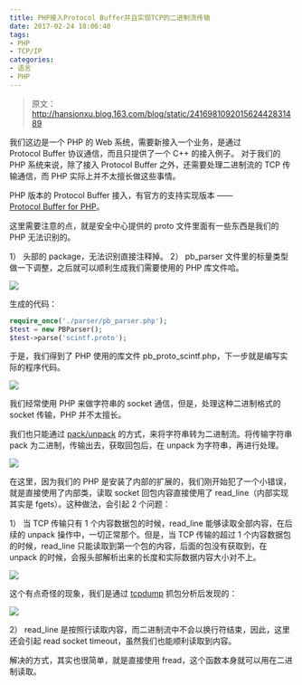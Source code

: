 ```yaml
---
title: PHP接入Protocol Buffer并且实现TCP的二进制流传输
date: 2017-02-24 18:06:40
tags:
- PHP
- TCP/IP
categories:
- 语言
- PHP
---
```


> 原文：http://hansionxu.blog.163.com/blog/static/241698109201562442831489

我们这边是一个 PHP 的 Web 系统，需要新接入一个业务，是通过 Protocol Buffer 协议通信，而且只提供了一个 C++ 的接入例子。 对于我们的 PHP 系统来说，除了接入 Protocol Buffer 之外，还需要处理二进制流的 TCP 传输通信，而 PHP 实际上并不太擅长做这些事情。<!--more-->

PHP 版本的 Protocol Buffer 接入，有官方的支持实现版本 —— [Protocol Buffer for PHP](https://code.google.com/p/pb4php/)。

这里需要注意的点，就是安全中心提供的 proto 文件里面有一些东西是我们的 PHP 无法识别的。

1） 头部的 package，无法识别直接注释掉。
2） pb_parser 文件里的标量类型做一下调整，之后就可以顺利生成我们需要使用的 PHP 库文件哈。

![](https://img.fanhaobai.com/2017/02/protocol-buffer/49FdBzeNpkelIh0Y8eaMttuF.png)

生成的代码：

```PHP
require_once('./parser/pb_parser.php'); 
$test = new PBParser(); 
$test->parse('scintf.proto');
```

于是，我们得到了 PHP 使用的库文件 pb_proto_scintf.php，下一步就是编写实际的程序代码。

![](https://img.fanhaobai.com/2017/02/protocol-buffer/xGcf67WPCRtWw_sMgGqohg_u.png)

我们经常使用 PHP  来做字符串的 socket 通信，但是，处理这种二进制格式的 socket 传输，PHP 并不太擅长。

我们也只能通过 [pack/unpack](http://php.net/manual/zh/function.pack.php) 的方式，来将字符串转为二进制流。将传输字符串 pack 为二进制，传输出去，获取回包后，在 unpack 为字符串，再进行处理。

![](https://img.fanhaobai.com/2017/02/protocol-buffer/Ygl0353JmGdSnwraJtnyK8me.jpg)

在这里，因为我们的 PHP 是安装了内部的扩展的，我们刚开始犯了一个小错误，就是直接使用了内部类，读取 socket 回包内容直接使用了 read_line（内部实现其实是 fgets）。这种做法，会引起 2 个问题：

1） 当 TCP 传输只有 1 个内容数据包的时候，read_line 能够读取全部内容，在后续的 unpack 操作中，一切正常那个。但是，当 TCP 传输的超过 1 个内容数据包的时候，read_line 只能读取到第一个包的内容，后面的包没有获取到，在 unpack 的时候，会报头部解析出来的长度和实际数据内容大小对不上。

![](https://img.fanhaobai.com/2017/02/protocol-buffer/b-10-CLAkDRq9-p9B5yYeFcp.png)

这个有点奇怪的现象，我们是通过 [tcpdump](http://baike.baidu.com/link?url=6VCJQWje9na7WG0qzOpTMGL6rE16rkZQmDpLhJf6WMxtNOT2rXfbCrk68UBX4CUgSJOnlV8U4bV3XEQIYll7Dq) 抓包分析后发现的：

![](https://img.fanhaobai.com/2017/02/protocol-buffer/ShgNJxsFMocvcalRfy4XWwGU.png)

2） read_line 是按照行读取内容，而二进制流中不会以换行符结束，因此，这里还会引起 read socket timeout，虽然我们也能顺利读取到内容。

解决的方式，其实也很简单，就是直接使用 fread，这个函数本身就可以用在二进制读取。
